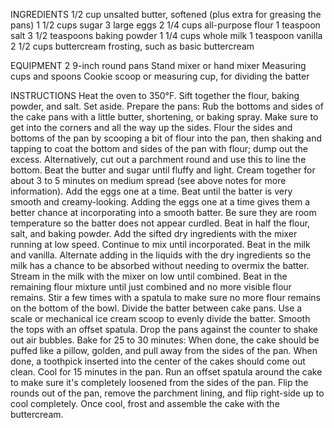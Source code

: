 INGREDIENTS
1/2 cup unsalted butter, softened (plus extra for greasing the pans)
1 1/2 cups sugar
3 large eggs
2 1/4 cups all-purpose flour
1 teaspoon salt
3 1/2 teaspoons baking powder
1 1/4 cups whole milk
1 teaspoon vanilla
2 1/2 cups buttercream frosting, such as basic buttercream

EQUIPMENT
2 9-inch round pans
Stand mixer or hand mixer
Measuring cups and spoons
Cookie scoop or measuring cup, for dividing the batter

INSTRUCTIONS
Heat the oven to 350°F.
Sift together the flour, baking powder, and salt. Set aside.
Prepare the pans: Rub the bottoms and sides of the cake pans with a little butter, shortening, or baking spray. Make sure to get into the corners and all the way up the sides. Flour the sides and bottoms of the pan by scooping a bit of flour into the pan, then shaking and tapping to coat the bottom and sides of the pan with flour; dump out the excess. Alternatively, cut out a parchment round and use this to line the bottom.
Beat the butter and sugar until fluffy and light. Cream together for about 3 to 5 minutes on medium spread (see above notes for more information).
Add the eggs one at a time. Beat until the batter is very smooth and creamy-looking. Adding the eggs one at a time gives them a better chance at incorporating into a smooth batter. Be sure they are room temperature so the batter does not appear curdled.
Beat in half the flour, salt, and baking powder. Add the sifted dry ingredients with the mixer running at low speed. Continue to mix until incorporated.
Beat in the milk and vanilla. Alternate adding in the liquids with the dry ingredients so the milk has a chance to be absorbed without needing to overmix the batter. Stream in the milk with the mixer on low until combined.
Beat in the remaining flour mixture until just combined and no more visible flour remains. Stir a few times with a spatula to make sure no more flour remains on the bottom of the bowl.
Divide the batter between cake pans. Use a scale or mechanical ice cream scoop to evenly divide the batter.
Smooth the tops with an offset spatula. Drop the pans against the counter to shake out air bubbles.
Bake for 25 to 30 minutes: When done, the cake should be puffed like a pillow, golden, and pull away from the sides of the pan. When done, a toothpick inserted into the center of the cakes should come out clean.
Cool for 15 minutes in the pan. Run an offset spatula around the cake to make sure it's completely loosened from the sides of the pan.
Flip the rounds out of the pan, remove the parchment lining, and flip right-side up to cool completely.
Once cool, frost and assemble the cake with the buttercream.